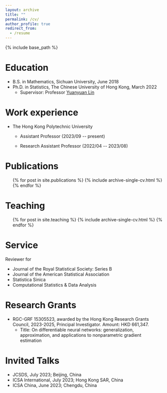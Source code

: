 ```yaml
---
layout: archive
title: ""
permalink: /cv/
author_profile: true
redirect_from:
  - /resume
---
```


{% include base_path %}

Education
======
* B.S. in Mathematics, Sichuan University, June 2018
* Ph.D. in Statistics, The Chinese University of Hong Kong, March 2022
    * Supervisor: Professor [Yuanyuan Lin](https://www.sta.cuhk.edu.hk/peoples/ylin/)

Work experience
======
* The Hong Kong Polytechnic University

  * Assistant Professor (2023/09 -- present)   
    
  * Research Assistant Professor (2022/04 -- 2023/08)


Publications
======
  <ul>{% for post in site.publications %}
    {% include archive-single-cv.html %}
  {% endfor %}</ul>
  

Teaching
======
  <ul>{% for post in site.teaching %}
    {% include archive-single-cv.html %}
  {% endfor %}</ul>
  
Service
======
Reviewer for
* Journal of the Royal Statistical Society: Series B
* Journal of the American Statistical Association
* Statistica Sinica
* Computational Statistics & Data Analysis

Research Grants
======
* RGC-GRF 15305523, awarded by the Hong Kong Research Grants Council, 2023-2025, Principal Investigator. Amount: HKD 661,347.
    + Title: On differentiable neural networks: generalization, approximation, and applications to
nonparametric gradient estimation


Invited Talks
======
* JCSDS, July 2023; Beijing, China
* ICSA International, July 2023; Hong Kong SAR, China
* ICSA China, June 2023; Chengdu, China
